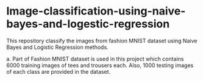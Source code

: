 # Image-classification-using-naive-bayes-and-logestic-regression
This repository classify the images from fashion MNIST dataset using Naive Bayes and Logistic Regression methods.

a.	Part of Fashion MNIST dataset is used in this project which contains 6000 training images of tees and trousers each. Also, 1000 testing images of each class are provided in the dataset.
